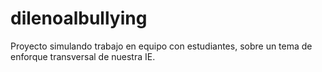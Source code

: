 # dilenoalbullying
Proyecto simulando trabajo en equipo con estudiantes, sobre un tema de enforque transversal de nuestra IE.
